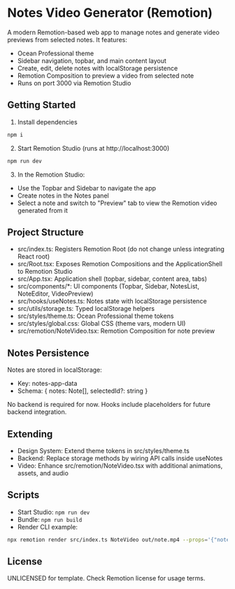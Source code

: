 # Notes Video Generator (Remotion)

A modern Remotion-based web app to manage notes and generate video previews from selected notes. It features:
- Ocean Professional theme
- Sidebar navigation, topbar, and main content layout
- Create, edit, delete notes with localStorage persistence
- Remotion Composition to preview a video from selected note
- Runs on port 3000 via Remotion Studio

## Getting Started

1) Install dependencies
```bash
npm i
```

2) Start Remotion Studio (runs at http://localhost:3000)
```bash
npm run dev
```

3) In the Remotion Studio:
- Use the Topbar and Sidebar to navigate the app
- Create notes in the Notes panel
- Select a note and switch to "Preview" tab to view the Remotion video generated from it

## Project Structure

- src/index.ts: Registers Remotion Root (do not change unless integrating React root)
- src/Root.tsx: Exposes Remotion Compositions and the ApplicationShell to Remotion Studio
- src/App.tsx: Application shell (topbar, sidebar, content area, tabs)
- src/components/*: UI components (Topbar, Sidebar, NotesList, NoteEditor, VideoPreview)
- src/hooks/useNotes.ts: Notes state with localStorage persistence
- src/utils/storage.ts: Typed localStorage helpers
- src/styles/theme.ts: Ocean Professional theme tokens
- src/styles/global.css: Global CSS (theme vars, modern UI)
- src/remotion/NoteVideo.tsx: Remotion Composition for note preview

## Notes Persistence

Notes are stored in localStorage:
- Key: notes-app-data
- Schema: { notes: Note[], selectedId?: string }

No backend is required for now. Hooks include placeholders for future backend integration.

## Extending

- Design System: Extend theme tokens in src/styles/theme.ts
- Backend: Replace storage methods by wiring API calls inside useNotes
- Video: Enhance src/remotion/NoteVideo.tsx with additional animations, assets, and audio

## Scripts

- Start Studio: `npm run dev`
- Bundle: `npm run build`
- Render CLI example:
```bash
npx remotion render src/index.ts NoteVideo out/note.mp4 --props='{"note":{"id":"1","title":"Sample","content":"- Point A\n- Point B"}}'
```

## License

UNLICENSED for template. Check Remotion license for usage terms.
